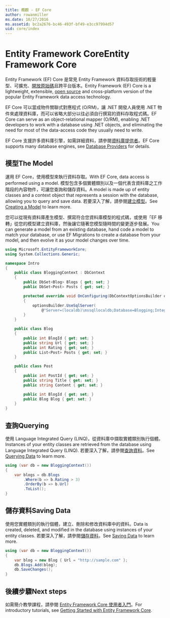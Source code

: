 ```yaml
---
title: 概觀 - EF Core
author: rowanmiller
ms.date: 10/27/2016
ms.assetid: bc2a2676-bc46-493f-bf49-e3cc97994d57
uid: core/index
---
```


# <a name="entity-framework-core"></a><span data-ttu-id="39339-102">Entity Framework Core</span><span class="sxs-lookup"><span data-stu-id="39339-102">Entity Framework Core</span></span>

<span data-ttu-id="39339-103">Entity Framework (EF) Core 是常見 Entity Framework 資料存取技術的輕量型、可擴充、[開放原始碼](https://github.com/aspnet/EntityFrameworkCore)且跨平台版本。</span><span class="sxs-lookup"><span data-stu-id="39339-103">Entity Framework (EF) Core is a lightweight, extensible, [open source](https://github.com/aspnet/EntityFrameworkCore) and cross-platform version of the popular Entity Framework data access technology.</span></span>

<span data-ttu-id="39339-104">EF Core 可以當成物件關聯式對應程式 (O/RM)，讓 .NET 開發人員使用 .NET 物件來處理資料庫，而可以省略大部分以往必須自行撰寫的資料存取程式碼。</span><span class="sxs-lookup"><span data-stu-id="39339-104">EF Core can serve as an object-relational mapper (O/RM), enabling .NET developers to work with a database using .NET objects, and eliminating the need for most of the data-access code they usually need to write.</span></span>

<span data-ttu-id="39339-105">EF Core 支援許多資料庫引擎，如需詳細資料，請參閱[資料庫提供者](providers/index.md)。</span><span class="sxs-lookup"><span data-stu-id="39339-105">EF Core supports many database engines, see [Database Providers](providers/index.md) for details.</span></span>

## <a name="the-model"></a><span data-ttu-id="39339-106">模型</span><span class="sxs-lookup"><span data-stu-id="39339-106">The Model</span></span>

<span data-ttu-id="39339-107">運用 EF Core，使用模型來執行資料存取。</span><span class="sxs-lookup"><span data-stu-id="39339-107">With EF Core, data access is performed using a model.</span></span> <span data-ttu-id="39339-108">模型包含多個實體類別以及一個代表含資料庫之工作階段的內容物件，可讓您查詢和儲存資料。</span><span class="sxs-lookup"><span data-stu-id="39339-108">A model is made up of entity classes and a context object that represents a session with the database, allowing you to query and save data.</span></span> <span data-ttu-id="39339-109">若要深入了解，請參閱[建立模型](modeling/index.md)。</span><span class="sxs-lookup"><span data-stu-id="39339-109">See [Creating a Model](modeling/index.md) to learn more.</span></span>

<span data-ttu-id="39339-110">您可以從現有資料庫產生模型、撰寫符合您資料庫模型的程式碼，或使用「EF 移轉」從您的模型建立資料庫，然後讓它隨著您模型隨時間的變更逐步發展。</span><span class="sxs-lookup"><span data-stu-id="39339-110">You can generate a model from an existing database, hand code a model to match your database, or use EF Migrations to create a database from your model, and then evolve it as your model changes over time.</span></span>

``` csharp
using Microsoft.EntityFrameworkCore;
using System.Collections.Generic;

namespace Intro
{
    public class BloggingContext : DbContext
    {
        public DbSet<Blog> Blogs { get; set; }
        public DbSet<Post> Posts { get; set; }

        protected override void OnConfiguring(DbContextOptionsBuilder optionsBuilder)
        {
            optionsBuilder.UseSqlServer(
                @"Server=(localdb)\mssqllocaldb;Database=Blogging;Integrated Security=True");
        }
    }

    public class Blog
    {
        public int BlogId { get; set; }
        public string Url { get; set; }
        public int Rating { get; set; }
        public List<Post> Posts { get; set; }
    }

    public class Post
    {
        public int PostId { get; set; }
        public string Title { get; set; }
        public string Content { get; set; }

        public int BlogId { get; set; }
        public Blog Blog { get; set; }
    }
}
```

## <a name="querying"></a><span data-ttu-id="39339-111">查詢</span><span class="sxs-lookup"><span data-stu-id="39339-111">Querying</span></span>

<span data-ttu-id="39339-112">使用 Language Integrated Query (LINQ)，從資料庫中擷取實體類別執行個體。</span><span class="sxs-lookup"><span data-stu-id="39339-112">Instances of your entity classes are retrieved from the database using Language Integrated Query (LINQ).</span></span> <span data-ttu-id="39339-113">若要深入了解，請參閱[查詢資料](querying/index.md)。</span><span class="sxs-lookup"><span data-stu-id="39339-113">See [Querying Data](querying/index.md) to learn more.</span></span>

``` csharp
using (var db = new BloggingContext())
{
    var blogs = db.Blogs
        .Where(b => b.Rating > 3)
        .OrderBy(b => b.Url)
        .ToList();
}
```

## <a name="saving-data"></a><span data-ttu-id="39339-114">儲存資料</span><span class="sxs-lookup"><span data-stu-id="39339-114">Saving Data</span></span>

<span data-ttu-id="39339-115">使用您實體類別的執行個體，建立、刪除和修改資料庫中的資料。</span><span class="sxs-lookup"><span data-stu-id="39339-115">Data is created, deleted, and modified in the database using instances of your entity classes.</span></span> <span data-ttu-id="39339-116">若要深入了解，請參閱[儲存資料](saving/index.md)。</span><span class="sxs-lookup"><span data-stu-id="39339-116">See [Saving Data](saving/index.md) to learn more.</span></span>

``` csharp
using (var db = new BloggingContext())
{
    var blog = new Blog { Url = "http://sample.com" };
    db.Blogs.Add(blog);
    db.SaveChanges();
}
```

## <a name="next-steps"></a><span data-ttu-id="39339-117">後續步驟</span><span class="sxs-lookup"><span data-stu-id="39339-117">Next steps</span></span>

<span data-ttu-id="39339-118">如需簡介教學課程，請參閱 [Entity Framework Core 使用者入門](get-started/index.md)。</span><span class="sxs-lookup"><span data-stu-id="39339-118">For introductory tutorials, see [Getting Started with Entity Framework Core](get-started/index.md).</span></span>

